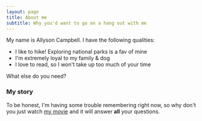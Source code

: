 ```yaml
---
layout: page
title: About me
subtitle: Why you'd want to go on a hang out with me
---
```


My name is Allyson Campbell. I have the following qualities:

- I like to hike! Exploring national parks is a fav of mine
- I'm extremely loyal to my family & dog
- I love to read, so I won't take up too much of your time

What else do you need?

### My story

To be honest, I'm having some trouble remembering right now, so why don't you just watch [my movie](https://en.wikipedia.org/wiki/The_Princess_Bride_%28film%29) and it will answer **all** your questions.
